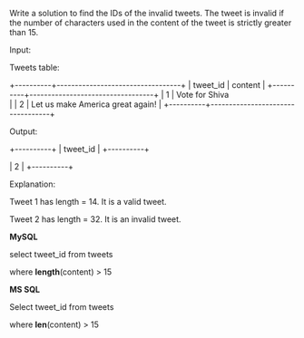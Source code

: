 Write a solution to find the IDs of the invalid tweets. The tweet is invalid if the number of characters used in the content of the tweet is strictly greater than 15.

Input: 

Tweets table:

+----------+----------------------------------+
| tweet_id | content                          |
+----------+----------------------------------+
| 1        | Vote for Shiva        
|
| 2        | Let us make America great again! |
+----------+----------------------------------+

Output: 

+----------+
| tweet_id |
+----------+

| 
    2        |
+----------+

Explanation: 

Tweet 1 has length = 14. It is a valid tweet.

Tweet 2 has length = 32. It is an invalid tweet.


**MySQL**

select tweet_id from tweets

where **length**(content) > 15

**MS SQL**

Select tweet_id from tweets

where **len**(content)  > 15

